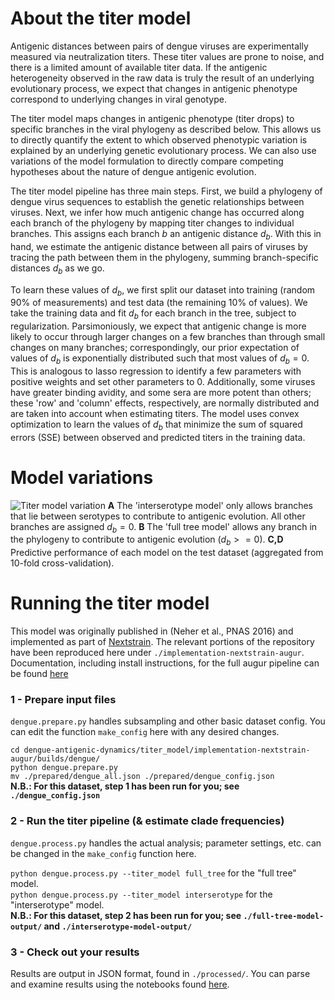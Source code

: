 # About the titer model  
Antigenic distances between pairs of dengue viruses are experimentally measured via neutralization titers. These titer values are prone to noise, and there is a limited amount of available titer data. If the antigenic heterogeneity observed in the raw data is truly the result of an underlying evolutionary process, we expect that changes in antigenic phenotype correspond to underlying changes in viral genotype.

The titer model maps changes in antigenic phenotype (titer drops) to specific branches in the viral phylogeny as described below. This allows us to directly quantify the extent to which observed phenotypic variation is explained by an underlying genetic evolutionary process. We can also use variations of the model formulation to directly compare competing hypotheses about the nature of dengue antigenic evolution.

The titer model pipeline has three main steps.
First, we build a phylogeny of dengue virus sequences to establish the genetic relationships between viruses.
Next, we infer how much antigenic change has occurred along each branch of the phylogeny by mapping titer changes to individual branches.
This assigns each branch $b$ an antigenic distance $d_b$.
With this in hand, we estimate the antigenic distance between all pairs of viruses by tracing the path between them in the phylogeny, summing branch-specific distances $d_b$ as we go.

To learn these values of $d_b$, we first split our dataset into training (random 90% of measurements) and test data (the remaining 10% of values).
We take the training data and fit $d_b$ for each branch in the tree, subject to regularization.
Parsimoniously, we expect that antigenic change is more likely to occur through larger changes on a few branches than through small changes on many branches; correspondingly, our prior expectation of values of $d_b$ is exponentially distributed such that most values of $d_b = 0$.
This is analogous to lasso regression to identify a few parameters with positive weights and set other parameters to 0.
Additionally, some viruses have greater binding avidity, and some sera are more potent than others; these 'row' and 'column' effects, respectively, are normally distributed and are taken into account when estimating titers.
The model uses convex optimization to learn the values of $d_b$ that minimize the sum of squared errors (SSE) between observed and predicted titers in the training data.

# Model variations  
![Titer model variation](https://raw.githubusercontent.com/blab/dengue-antigenic-dynamics/master/figures/png/titer_model_performance.png)
**A** The 'interserotype model' only allows branches that lie between serotypes to contribute to antigenic evolution.
All other branches are assigned $d_b = 0$.
**B** The 'full tree model' allows any branch in the phylogeny to contribute to antigenic evolution ($d_b >= 0$).
**C,D** Predictive performance of each model on the test dataset (aggregated from 10-fold cross-validation).

# Running the titer model
 This model was originally published in (Neher et al., PNAS 2016) and implemented as part of [Nextstrain](https://github.com/nextstrain/augur). The relevant portions of the repository have been reproduced here under `./implementation-nextstrain-augur`. Documentation, including install instructions, for the full augur pipeline can be found [here](https://github.com/nextstrain/augur/tree/6d9f7088d8792196e5021c67b876d9de1d2a13dd)

 ### 1 - Prepare input files  
 `dengue.prepare.py` handles subsampling and other basic dataset config. You can edit the function `make_config` here with any desired changes.  

 `cd dengue-antigenic-dynamics/titer_model/implementation-nextstrain-augur/builds/dengue/`  
 `python dengue.prepare.py`  
 `mv ./prepared/dengue_all.json ./prepared/dengue_config.json`  
 **N.B.: For this dataset, step 1 has been run for you; see `./dengue_config.json`**

### 2 - Run the titer pipeline (& estimate clade frequencies)  
`dengue.process.py` handles the actual analysis; parameter settings, etc. can be changed in the `make_config` function here.  

`python dengue.process.py --titer_model full_tree` for the "full tree" model.  
`python dengue.process.py --titer_model interserotype` for the "interserotype" model.  
**N.B.: For this dataset, step 2 has been run for you; see `./full-tree-model-output/` and `./interserotype-model-output/`**

### 3 - Check out your results  
Results are output in JSON format, found in `./processed/`. You can parse and examine results using the notebooks found [here](../figures/).
